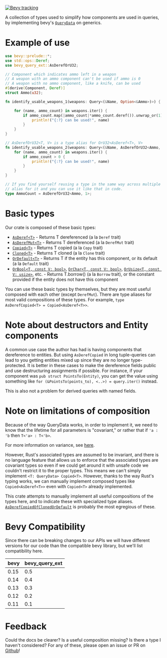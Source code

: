 [![Bevy tracking](https://img.shields.io/badge/Bevy%20tracking-released%20version-lightblue)](https://github.com/bevyengine/bevy/blob/main/docs/plugins_guidelines.md#main-branch-tracking)

A collection of types used to simplify how components are used in queries, by implementing
bevy's [`QueryData`](https://docs.rs/bevy/latest/bevy/ecs/query/trait.QueryData.html) on generics.

# Example of use
```rust
use bevy::prelude::*;
use std::ops::Deref;
use bevy_query_ext::AsDerefOrU32;

// Component which indicates ammo left in a weapon
// A weapon with an ammo component can't be used if ammo is 0
// A weapon with no ammo component, like a knife, can be used
#[derive(Component, Deref)]
struct Ammo(u32);

fn identify_usable_weapons_1(weapons: Query<(&Name, Option<&Ammo>)>) {

    for (name, ammo_count) in weapons.iter() {
        if ammo_count.map(|ammo_count|*ammo_count.deref()).unwrap_or(1) > 0 {
            println!("{:?} can be used!", name)
        }
    }
}

// AsDerefOrU32<T, V> is a type alias for OrU32<AsDeref<T>, V>
fn identify_usable_weapons_2(weapons: Query<(&Name, AsDerefOrU32<Ammo, 1>)>) {
    for (name, ammo_count) in weapons.iter() {
        if ammo_count > 0 {
            println!("{:?} can be used!", name)
        }
    }
}

// If you find yourself reusing a type in the same way across multiple systems, just use a type 
// alias for it and you can use it like that in code.
type AmmoCount = AsDerefOrU32<Ammo, 1>;
```

# Basic types

Our crate is composed of these basic types:
* [`AsDeref<T>`](https://docs.rs/bevy_query_ext/latest/bevy_query_ext/type.AsDeref.html) - Returns T dereferenced (a la `Deref` trait)
* [`AsDerefMut<T>`](https://docs.rs/bevy_query_ext/latest/bevy_query_ext/type.AsDerefMut.html) - Returns T dereferenced (a la `DerefMut` trait)
* [`Copied<T>`](https://docs.rs/bevy_query_ext/latest/bevy_query_ext/type.Copied.html) - Returns T copied (a la `Copy` trait)
* [`Cloned<T>`](https://docs.rs/bevy_query_ext/latest/bevy_query_ext/type.Cloned.html) - Returns T cloned (a la `Clone` trait)
* [`OrDefault<T>`](https://docs.rs/bevy_query_ext/latest/bevy_query_ext/type.OrDefault.html) - Returns T if the entity has this component, or its default (a la `Default` trait)
* [`OrBool<T, const V: bool>`](https://docs.rs/bevy_query_ext/latest/bevy_query_ext/type.OrBool.html), [`OrChar<T, const V: bool>`](https://docs.rs/bevy_query_ext/latest/bevy_query_ext/type.OrChar.html), [`OrUsize<T, const V: usize>`](https://docs.rs/bevy_query_ext/latest/bevy_query_ext/type.OrUsize.html), etc. -
Returns T.borrow() (a la `Borrow` trait), or the constant provided if the entity does not have
this component

You can use these basic types by themselves, but they are most useful composed with each other (except `DerefMut`).
There are type aliases for most valid compositions of these types. For example,
`type AsDerefCopied<T> = Copied<AsDeref<T>>`.

# Note about destructors and Entity components

A common use case the author has had is having components that dereference to entities. But using `AsDerefCopied` in
long tuple-queries can lead to you getting entities mixed up since they are no longer type-protected. It is better
in these cases to make the dereference fields public and use destructuring assignments if possible. For instance, if
your component was `pub struct PointsTo(Entity)`, you can get the value using something like 
`for (&PointsTo(points_to), <..>) = query.iter()` instead.

This is also not a problem for derived queries with named fields.


# Note on limitations of composition

Because of the way QueryData works, in order to implement it, we need to know that the
lifetime for all parameters is "covariant," or rather that if `'a : 'b` then `T<'a> : T<'b>`. 

For more information on variance, see [here](https://doc.rust-lang.org/nomicon/subtyping.html).

However, Rust's associated types are assumed to be invariant, and there is no language feature
that allows us to enforce that the associated types are covariant types so even if we could get
around it with unsafe code we couldn't restrict it to the proper types. This means we can't
simply implement `<T: QueryData> Copied<T>`. However, thanks to the way Rust's typing works,
we can manually implement composed types like `Copied<AsDeref<T>>` even with `Copied<T>` already implemented.

This crate attempts to manually implement all useful compositions of the types here, and to
indicate these with specialized type aliases. [`AsDerefCopiedOfClonedOrDefault`](https://docs.rs/bevy_query_ext/latest/bevy_query_ext/type.AsDerefCopiedOfClonedOrDefault.html) is probably the
most egregious of these.

# Bevy Compatibility

Since there can be breaking changes to our APIs we will have different versions for our code than the compatible
bevy library, but we'll list compatibility here.

| bevy        | bevy_query_ext |
|-------------|----------------|
| 0.15        | 0.5            |
| 0.14        | 0.4            |
| 0.13        | 0.3            |
| 0.12        | 0.2            |
| 0.11        | 0.1            |

# Feedback

Could the docs be clearer? Is a useful composition missing? Is there a type I haven't considered? 
For any of these, please open an issue or PR on [Github](https://github.com/Testare/bevy_query_ext)! 
